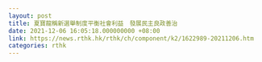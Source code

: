 ```yaml
---
layout: post
title: 夏寶龍稱新選舉制度平衡社會利益　發展民主良政善治
date: 2021-12-06 16:05:18.000000000 +08:00
link: https://news.rthk.hk/rthk/ch/component/k2/1622989-20211206.htm
categories: rthk
---
```




